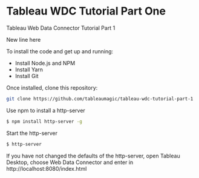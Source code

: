 # Tableau WDC Tutorial Part One
Tableau Web Data Connector Tutorial Part 1

New line here

To install the code and get up and running:

- Install Node.js and NPM
- Install Yarn
- Install Git

Once installed, clone this repository:

```sh
git clone https://github.com/tableaumagic/tableau-wdc-tutorial-part-1
```

Use npm to install a http-server

```sh
$ npm install http-server -g
```

Start the http-server

```sh
$ http-server
```

If you have not changed the defaults of the http-server, open Tableau Desktop, choose Web Data Connector and enter in http://localhost:8080/index.html